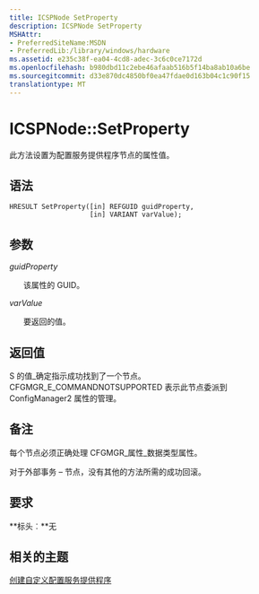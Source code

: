 ```yaml
---
title: ICSPNode SetProperty
description: ICSPNode SetProperty
MSHAttr:
- PreferredSiteName:MSDN
- PreferredLib:/library/windows/hardware
ms.assetid: e235c38f-ea04-4cd8-adec-3c6c0ce7172d
ms.openlocfilehash: b980dbd11c2ebe46afaab516b5f14ba8ab10a6be
ms.sourcegitcommit: d33e870dc4850bf0ea47fdae0d163b04c1c90f15
translationtype: MT
---
```

# <a name="icspnodesetproperty"></a>ICSPNode::SetProperty

此方法设置为配置服务提供程序节点的属性值。

## <a name="syntax"></a>语法

``` syntax
HRESULT SetProperty([in] REFGUID guidProperty, 
                    [in] VARIANT varValue);
```

## <a name="parameters"></a>参数

<a href="" id="guidproperty"></a>*guidProperty*  
<p style="margin-left: 25px">该属性的 GUID。</p>

<a href="" id="varvalue"></a>*varValue*  
<p style="margin-left: 25px">要返回的值。</p>

## <a name="return-value"></a>返回值

S 的值\_确定指示成功找到了一个节点。 CFGMGR\_E\_COMMANDNOTSUPPORTED 表示此节点委派到 ConfigManager2 属性的管理。

## <a name="remarks"></a>备注

每个节点必须正确处理 CFGMGR\_属性\_数据类型属性。

对于外部事务 – 节点，没有其他的方法所需的成功回滚。

## <a name="requirements"></a>要求

**标头︰**无

## <a name="related-topics"></a>相关的主题

[创建自定义配置服务提供程序](create-a-custom-configuration-service-provider.md)

 






